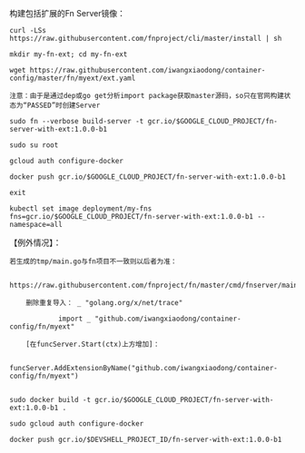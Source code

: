 
构建包括扩展的Fn Server镜像：

    curl -LSs https://raw.githubusercontent.com/fnproject/cli/master/install | sh

    mkdir my-fn-ext; cd my-fn-ext
    
    wget https://raw.githubusercontent.com/iwangxiaodong/container-config/master/fn/myext/ext.yaml
    
    注意：由于是通过dep或go get分析import package获取master源码，so只在官网构建状态为“PASSED”时创建Server
   
    sudo fn --verbose build-server -t gcr.io/$GOOGLE_CLOUD_PROJECT/fn-server-with-ext:1.0.0-b1
    
    sudo su root
    
    gcloud auth configure-docker
        
    docker push gcr.io/$GOOGLE_CLOUD_PROJECT/fn-server-with-ext:1.0.0-b1
    
    exit
    
    kubectl set image deployment/my-fns fns=gcr.io/$GOOGLE_CLOUD_PROJECT/fn-server-with-ext:1.0.0-b1 --namespace=all


【例外情况】：

    若生成的tmp/main.go与fn项目不一致则以后者为准：
    
        https://raw.githubusercontent.com/fnproject/fn/master/cmd/fnserver/main.go
        
        删除重复导入：	_ "golang.org/x/net/trace"
        
                import _ "github.com/iwangxiaodong/container-config/fn/myext"
        
        [在funcServer.Start(ctx)上方增加]：
        
                funcServer.AddExtensionByName("github.com/iwangxiaodong/container-config/fn/myext")
        
        
    sudo docker build -t gcr.io/$GOOGLE_CLOUD_PROJECT/fn-server-with-ext:1.0.0-b1 .
    
    sudo gcloud auth configure-docker
    
    docker push gcr.io/$DEVSHELL_PROJECT_ID/fn-server-with-ext:1.0.0-b1
